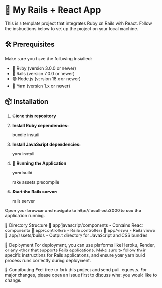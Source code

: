 # 🚀 My Rails + React App

This is a template project that integrates Ruby on Rails with React. Follow the instructions below to set up the project on your local machine.

## 🛠️ Prerequisites

Make sure you have the following installed:

- 💎 Ruby (version 3.0.0 or newer)
- 🚂 Rails (version 7.0.0 or newer)
- 🟢 Node.js (version 18.x or newer)
- 🧶 Yarn (version 1.x or newer)

## 📦 Installation

1. **Clone this repository**

2. **Install Ruby dependencies:**

   bundle install

3. **Install JavaScript dependencies:**

   yarn install

4. 🚀 **Running the Application**

   yarn build

   rake assets:precompile

5. **Start the Rails server:**

   rails server


Open your browser and navigate to http://localhost:3000 to see the application running.

📂 Directory Structure
📁 app/javascript/components - Contains React components
📁 app/controllers - Rails controllers
📁 app/views - Rails views
📁 app/assets/builds - Output directory for JavaScript and CSS bundles

🚢 Deployment
For deployment, you can use platforms like Heroku, Render, or any other that supports Rails applications. 
Make sure to follow their specific instructions for Rails applications, and ensure your yarn build process runs correctly during deployment.

🤝 Contributing
Feel free to fork this project and send pull requests. For major changes, please open an issue first to discuss what you would like to change.




